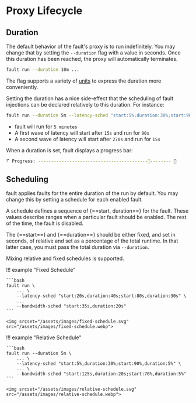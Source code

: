 # Proxy Lifecycle

## Duration

The default behavior of the fault's proxy is to run indefinitely. You may
change that by setting the `--duration` flag with a value in seconds. Once this
duration has been reached, the proxy will automatically terminates.

```bash
fault run --duration 10m ...
```

The flag supports a variety of
[units](https://docs.rs/parse_duration/latest/parse_duration/#units) to
express the duration more conveniently.

Setting the duration has a nice side-effect that the scheduling of
fault injections can be declared relatively to this duration. For instance:

```bash
fault run --duration 5m --latency-sched "start:5%;duration:30%;start:90%,duration:5%"
```

* fault will run for `5 minutes`
* A first wave of latency will start after `15s` and run for `90s`
* A second wave of latency will start after `270s` and run for `15s`

When a duration is set, fault displays a progress bar:

```bash
⠏ Progress: ------------------------------------------🐢-------- 🏁
```


## Scheduling

fault applies faults for the entire duration of the run by default. You may
change this by setting a schedule for each enabled fault.

A schedule defines a sequence of {==start, duration==} for the fault. These
values describe ranges when a particular fault should be enabled. The rest of
the time, the fault is disabled.

The {==start==} and {==duration==} should be either fixed, and set in seconds,
of relative and set as a percentage of the total runtime. In that latter case,
you must pass the total duration via `--duration`.

Mixing relative and fixed schedules is supported.

!!! example "Fixed Schedule"

    ```bash
    fault run \
        ... \
        --latency-sched "start:20s,duration:40s;start:80s,duration:30s" \
        ...
        --bandwidth-sched "start:35s,duration:20s"
    ```

    <img srcset="/assets/images/fixed-schedule.svg" src="/assets/images/fixed-schedule.webp">


!!! example "Relative Schedule"

    ```bash
    fault run --duration 5m \
        ... \
        --latency-sched "start:5%,duration:30%;start:90%,duration:5%" \
        ... \
        --bandwidth-sched "start:125s,duration:20s;start:70%,duration:5%"
    ```

    <img srcset="/assets/images/relative-schedule.svg" src="/assets/images/relative-schedule.webp">
